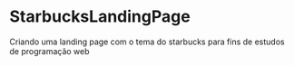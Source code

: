 # StarbucksLandingPage
Criando uma landing page com o tema do starbucks para fins de estudos de programação web
